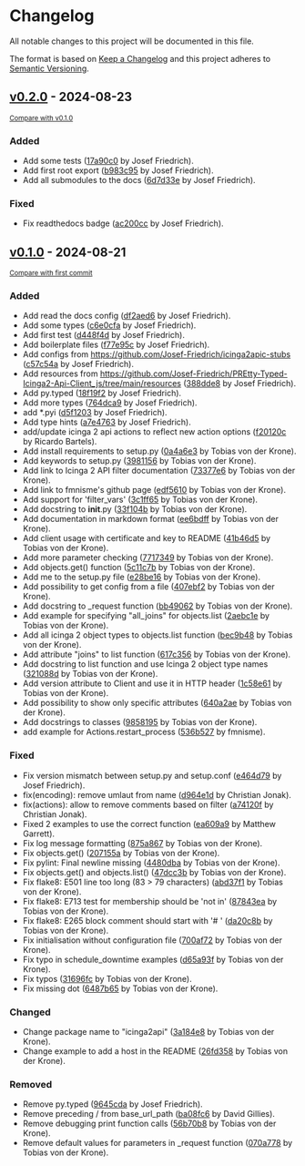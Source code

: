 # Changelog

All notable changes to this project will be documented in this file.

The format is based on [Keep a Changelog](http://keepachangelog.com/en/1.0.0/)
and this project adheres to [Semantic Versioning](http://semver.org/spec/v2.0.0.html).

<!-- insertion marker -->
## [v0.2.0](https://github.com/Josef-Friedrich/PREtty-Typed-Icinga2-Api-Client_py/releases/tag/v0.2.0) - 2024-08-23

<small>[Compare with v0.1.0](https://github.com/Josef-Friedrich/PREtty-Typed-Icinga2-Api-Client_py/compare/v0.1.0...v0.2.0)</small>

### Added

- Add some tests ([17a90c0](https://github.com/Josef-Friedrich/PREtty-Typed-Icinga2-Api-Client_py/commit/17a90c0286f2f5c969286e47b322badcd3a8f787) by Josef Friedrich).
- Add first root export ([b983c95](https://github.com/Josef-Friedrich/PREtty-Typed-Icinga2-Api-Client_py/commit/b983c951f2c4afc63e1b40ebf9e4344593482a89) by Josef Friedrich).
- Add all submodules to the docs ([6d7d33e](https://github.com/Josef-Friedrich/PREtty-Typed-Icinga2-Api-Client_py/commit/6d7d33e28a41a19e09b18ac1462ab7b24e80e2a7) by Josef Friedrich).

### Fixed

- Fix readthedocs badge ([ac200cc](https://github.com/Josef-Friedrich/PREtty-Typed-Icinga2-Api-Client_py/commit/ac200cc8518f4e492c6c7de845ecc08a506578b1) by Josef Friedrich).

## [v0.1.0](https://github.com/Josef-Friedrich/PREtty-Typed-Icinga2-Api-Client_py/releases/tag/v0.1.0) - 2024-08-21

<small>[Compare with first commit](https://github.com/Josef-Friedrich/PREtty-Typed-Icinga2-Api-Client_py/compare/eea590d9d60d1a591184ed933f3b78b3b9be7757...v0.1.0)</small>

### Added

- Add read the docs config ([df2aed6](https://github.com/Josef-Friedrich/PREtty-Typed-Icinga2-Api-Client_py/commit/df2aed6fef82ab11d77b5fe89a92912d8212881a) by Josef Friedrich).
- Add some types ([c6e0cfa](https://github.com/Josef-Friedrich/PREtty-Typed-Icinga2-Api-Client_py/commit/c6e0cfaa99cd30c4257221d3d9066bfd4ad4baca) by Josef Friedrich).
- Add first test ([d448f4d](https://github.com/Josef-Friedrich/PREtty-Typed-Icinga2-Api-Client_py/commit/d448f4de512b8f48e6961bb36f3bf65795816744) by Josef Friedrich).
- Add boilerplate files ([f77e95c](https://github.com/Josef-Friedrich/PREtty-Typed-Icinga2-Api-Client_py/commit/f77e95c7c02af5c8ed1054257837ddd3631059df) by Josef Friedrich).
- Add configs from https://github.com/Josef-Friedrich/icinga2apic-stubs ([c57c54a](https://github.com/Josef-Friedrich/PREtty-Typed-Icinga2-Api-Client_py/commit/c57c54af05847c97cc5dd4f7808c41f24d60a541) by Josef Friedrich).
- Add resources from https://github.com/Josef-Friedrich/PREtty-Typed-Icinga2-Api-Client_js/tree/main/resources ([388dde8](https://github.com/Josef-Friedrich/PREtty-Typed-Icinga2-Api-Client_py/commit/388dde8ad19b774ea31050b8030c026af00ee727) by Josef Friedrich).
- Add py.typed ([18f19f2](https://github.com/Josef-Friedrich/PREtty-Typed-Icinga2-Api-Client_py/commit/18f19f2647e86751ba85f38f03dd599ac21e6d48) by Josef Friedrich).
- Add more types ([764dca9](https://github.com/Josef-Friedrich/PREtty-Typed-Icinga2-Api-Client_py/commit/764dca90e1b50f5ea3ec71e822095a396b0c48d6) by Josef Friedrich).
- add *.pyi ([d5f1203](https://github.com/Josef-Friedrich/PREtty-Typed-Icinga2-Api-Client_py/commit/d5f12033894c33d434fcc8e1aa6db8a2b80b549d) by Josef Friedrich).
- Add type hints ([a7e4763](https://github.com/Josef-Friedrich/PREtty-Typed-Icinga2-Api-Client_py/commit/a7e476382a20bbf20aeaa679bd82ff2e9c0a05fc) by Josef Friedrich).
- add/update icinga 2 api actions to reflect new action options ([f20120c](https://github.com/Josef-Friedrich/PREtty-Typed-Icinga2-Api-Client_py/commit/f20120c888075e4e53481d8cb17c19b91c559336) by Ricardo Bartels).
- Add install requirements to setup.py ([0a4a6e3](https://github.com/Josef-Friedrich/PREtty-Typed-Icinga2-Api-Client_py/commit/0a4a6e38cd87052a726702b32cf471b17503dd34) by Tobias von der Krone).
- Add keywords to setup.py ([3981156](https://github.com/Josef-Friedrich/PREtty-Typed-Icinga2-Api-Client_py/commit/39811567aaf62262219ee6d6ae3ecdb12469a7b1) by Tobias von der Krone).
- Add link to Icinga 2 API filter documentation ([73377e6](https://github.com/Josef-Friedrich/PREtty-Typed-Icinga2-Api-Client_py/commit/73377e6a28b2ae9691899e48dcfa22a3a67dd3cd) by Tobias von der Krone).
- Add link to fmnisme's github page ([edf5610](https://github.com/Josef-Friedrich/PREtty-Typed-Icinga2-Api-Client_py/commit/edf5610ab5f85ff828fdbb90f6d5cdb5ee94f799) by Tobias von der Krone).
- Add support for 'filter_vars' ([3c1ff65](https://github.com/Josef-Friedrich/PREtty-Typed-Icinga2-Api-Client_py/commit/3c1ff651e03369911be5261c3233e8e90e24f66b) by Tobias von der Krone).
- Add docstring to __init__.py ([33f104b](https://github.com/Josef-Friedrich/PREtty-Typed-Icinga2-Api-Client_py/commit/33f104bb294c0e1c50ef453cdb9e5b33af5efce9) by Tobias von der Krone).
- Add documentation in markdown format ([ee6bdff](https://github.com/Josef-Friedrich/PREtty-Typed-Icinga2-Api-Client_py/commit/ee6bdfff5e683a093474ab32d3247ad37362e1fe) by Tobias von der Krone).
- Add client usage with certificate and key to README ([41b46d5](https://github.com/Josef-Friedrich/PREtty-Typed-Icinga2-Api-Client_py/commit/41b46d59cb0e7b04082a1458c334cced029b9d11) by Tobias von der Krone).
- Add more parameter checking ([7717349](https://github.com/Josef-Friedrich/PREtty-Typed-Icinga2-Api-Client_py/commit/77173498f09278bbb75a4d608184bd68c4aaefd8) by Tobias von der Krone).
- Add objects.get() function ([5c11c7b](https://github.com/Josef-Friedrich/PREtty-Typed-Icinga2-Api-Client_py/commit/5c11c7baa3b34795b3646d2a50d5a10c2ae5904a) by Tobias von der Krone).
- Add me to the setup.py file ([e28be16](https://github.com/Josef-Friedrich/PREtty-Typed-Icinga2-Api-Client_py/commit/e28be1637493d424e4b3da09d7dfed9fc635313b) by Tobias von der Krone).
- Add possibility to get config from a file ([407ebf2](https://github.com/Josef-Friedrich/PREtty-Typed-Icinga2-Api-Client_py/commit/407ebf29464fee98a19a74dab3688896abb841e8) by Tobias von der Krone).
- Add docstring to _request function ([bb49062](https://github.com/Josef-Friedrich/PREtty-Typed-Icinga2-Api-Client_py/commit/bb49062505005dd3d274372b75749e4c59dffd06) by Tobias von der Krone).
- Add example for specifying "all_joins" for objects.list ([2aebc1e](https://github.com/Josef-Friedrich/PREtty-Typed-Icinga2-Api-Client_py/commit/2aebc1e46b6c8d6307ad1fa4b6eba043b4640b5a) by Tobias von der Krone).
- Add all icinga 2 object types to objects.list function ([bec9b48](https://github.com/Josef-Friedrich/PREtty-Typed-Icinga2-Api-Client_py/commit/bec9b48df55b675b8fe3b4333b5640c39dace9bf) by Tobias von der Krone).
- Add attribute "joins" to list function ([617c356](https://github.com/Josef-Friedrich/PREtty-Typed-Icinga2-Api-Client_py/commit/617c3568596cc419f4f820647369ee4d70872ccc) by Tobias von der Krone).
- Add docstring to list function and use Icinga 2 object type names ([321088d](https://github.com/Josef-Friedrich/PREtty-Typed-Icinga2-Api-Client_py/commit/321088d9b6b756766e1f1fcf99bcf732a359d267) by Tobias von der Krone).
- Add version attribute to Client and use it in HTTP header ([1c58e61](https://github.com/Josef-Friedrich/PREtty-Typed-Icinga2-Api-Client_py/commit/1c58e616c41864dd5c7534f8a29d2ed29885772d) by Tobias von der Krone).
- Add possibility to show only specific attributes ([640a2ae](https://github.com/Josef-Friedrich/PREtty-Typed-Icinga2-Api-Client_py/commit/640a2aee2e65f4aac0efec7e69a1d38c2ff97739) by Tobias von der Krone).
- Add docstrings to classes ([9858195](https://github.com/Josef-Friedrich/PREtty-Typed-Icinga2-Api-Client_py/commit/985819506fe7ce3c72eecf2d31d085084577321c) by Tobias von der Krone).
- add example for Actions.restart_process ([536b527](https://github.com/Josef-Friedrich/PREtty-Typed-Icinga2-Api-Client_py/commit/536b5278f1490cc69e5d634f4bf2ca51c03d8ceb) by fmnisme).

### Fixed

- Fix version mismatch between setup.py and setup.conf ([e464d79](https://github.com/Josef-Friedrich/PREtty-Typed-Icinga2-Api-Client_py/commit/e464d795fea6f0368aac8faba5546ac970082f0d) by Josef Friedrich).
- fix(encoding): remove umlaut from name ([d964e1d](https://github.com/Josef-Friedrich/PREtty-Typed-Icinga2-Api-Client_py/commit/d964e1d978e4c8d137edd501f4aa19040d10cb8e) by Christian Jonak).
- fix(actions): allow to remove comments based on filter ([a74120f](https://github.com/Josef-Friedrich/PREtty-Typed-Icinga2-Api-Client_py/commit/a74120f9da026bf20383d644fdc88dc15b16b309) by Christian Jonak).
- Fixed 2 examples to use the correct function ([ea609a9](https://github.com/Josef-Friedrich/PREtty-Typed-Icinga2-Api-Client_py/commit/ea609a9a0285c003d7f36122c051a9b8a7fe1634) by Matthew Garrett).
- Fix log message formatting ([875a867](https://github.com/Josef-Friedrich/PREtty-Typed-Icinga2-Api-Client_py/commit/875a867350ad013b05520b2974996d4b3020592e) by Tobias von der Krone).
- Fix objects.get() ([207155a](https://github.com/Josef-Friedrich/PREtty-Typed-Icinga2-Api-Client_py/commit/207155ac886387755b2d98907d975099766907fa) by Tobias von der Krone).
- Fix pylint: Final newline missing ([4480dba](https://github.com/Josef-Friedrich/PREtty-Typed-Icinga2-Api-Client_py/commit/4480dba20a675fbcd22729b1931a612318d5fabc) by Tobias von der Krone).
- Fix objects.get() and objects.list() ([47dcc3b](https://github.com/Josef-Friedrich/PREtty-Typed-Icinga2-Api-Client_py/commit/47dcc3bd8a1d691b5683cdd1dc5f298e2c4fa283) by Tobias von der Krone).
- Fix flake8: E501 line too long (83 > 79 characters) ([abd37f1](https://github.com/Josef-Friedrich/PREtty-Typed-Icinga2-Api-Client_py/commit/abd37f1e7cf37b27c636969763b3ba8fdde1b516) by Tobias von der Krone).
- Fix flake8: E713 test for membership should be 'not in' ([87843ea](https://github.com/Josef-Friedrich/PREtty-Typed-Icinga2-Api-Client_py/commit/87843eadd91bfefc409494aa76b45db8205c7f43) by Tobias von der Krone).
- Fix flake8: E265 block comment should start with '# ' ([da20c8b](https://github.com/Josef-Friedrich/PREtty-Typed-Icinga2-Api-Client_py/commit/da20c8b82d1c30b78be91703619008a8177e8a0c) by Tobias von der Krone).
- Fix initialisation without configuration file ([700af72](https://github.com/Josef-Friedrich/PREtty-Typed-Icinga2-Api-Client_py/commit/700af72e8802393a29a0bc42ef0add72ea3dbde6) by Tobias von der Krone).
- Fix typo in schedule_downtime examples ([d65a93f](https://github.com/Josef-Friedrich/PREtty-Typed-Icinga2-Api-Client_py/commit/d65a93fbcda086d8f2d553f147f86e27be7055c1) by Tobias von der Krone).
- Fix typos ([31696fc](https://github.com/Josef-Friedrich/PREtty-Typed-Icinga2-Api-Client_py/commit/31696fc2c8a779ff3e4b3bb020805a996837ab19) by Tobias von der Krone).
- Fix missing dot ([6487b65](https://github.com/Josef-Friedrich/PREtty-Typed-Icinga2-Api-Client_py/commit/6487b6534da0737698b7da14bacd18ed0b6c3dfd) by Tobias von der Krone).

### Changed

- Change package name to "icinga2api" ([3a184e8](https://github.com/Josef-Friedrich/PREtty-Typed-Icinga2-Api-Client_py/commit/3a184e8948d051e3a519737c0d422c7433514c08) by Tobias von der Krone).
- Change example to add a host in the README ([26fd358](https://github.com/Josef-Friedrich/PREtty-Typed-Icinga2-Api-Client_py/commit/26fd358f19ba41c81081c419035259a97a19dd8d) by Tobias von der Krone).

### Removed

- Remove py.typed ([9645cda](https://github.com/Josef-Friedrich/PREtty-Typed-Icinga2-Api-Client_py/commit/9645cda9eb3daa59b4e062825643f870aa4328e9) by Josef Friedrich).
- Remove preceding / from base_url_path ([ba08fc6](https://github.com/Josef-Friedrich/PREtty-Typed-Icinga2-Api-Client_py/commit/ba08fc6d2be320bb85b5f1d33eb59c0af1dec6a2) by David Gillies).
- Remove debugging print function calls ([56b70b8](https://github.com/Josef-Friedrich/PREtty-Typed-Icinga2-Api-Client_py/commit/56b70b89eef94e177e2bc8fa7a4fb546fc3bfdf8) by Tobias von der Krone).
- Remove default values for parameters in _request function ([070a778](https://github.com/Josef-Friedrich/PREtty-Typed-Icinga2-Api-Client_py/commit/070a7785978a855b231df7c2776bfe4678efa7f3) by Tobias von der Krone).

